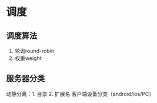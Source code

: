 # 调度

调度算法
---------
1. 轮询round-robin
2. 权重weight

服务器分类
-------
动静分离：1. 目录 2. 扩展名
客户端设备分类（android/ios/PC）
